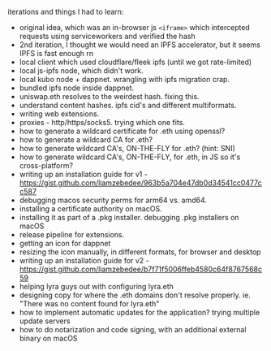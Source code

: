 

iterations and things I had to learn:

- original idea, which was an in-browser js `<iframe>` which intercepted requests using serviceworkers and verified the hash
- 2nd iteration, I thought we would need an IPFS accelerator, but it seems IPFS is fast enough rn
- local client which used cloudflare/fleek ipfs (until we got rate-limited)
- local js-ipfs node, which didn't work.
- local kubo node + dappnet. wrangling with ipfs migration crap.
- bundled ipfs node inside dappnet.
- uniswap.eth resolves to the weirdest hash. fixing this.
- understand content hashes. ipfs cid's and different multiformats.
- writing web extensions.
- proxies - http/https/socks5. trying which one fits.
- how to generate a wildcard certificate for .eth using openssl?
- how to generate a wildcard CA for .eth?
- how to generate wildcard CA's, ON-THE-FLY for .eth? (hint: SNI)
- how to generate wildcard CA's, ON-THE-FLY, for .eth, in JS so it's cross-platform?
- writing up an installation guide for v1 - https://gist.github.com/liamzebedee/963b5a704e47db0d34541cc0477cc587
- debugging macos security perms for arm64 vs. amd64.
- installing a certificate authority on macOS.
- installing it as part of a .pkg installer. debugging .pkg installers on macOS
- release pipeline for extensions.
- getting an icon for dappnet
- resizing the icon manually, in different formats, for browser and desktop
- writing up an installation guide for v2 - https://gist.github.com/liamzebedee/b7f71f5006ffeb4580c64f8767568c59
- helping lyra guys out with configuring lyra.eth
- designing copy for where the .eth domains don't resolve properly. ie. "There was no content found for lyra.eth"
- how to implement automatic updates for the application? trying multiple update servers
- how to do notarization and code signing, with an additional external binary on macOS

